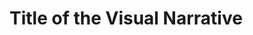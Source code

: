 <html>
  <script src='https://d3js.org/d3.v5.min.js'></script>
  <style> rect {fill: lightblue; stroke: black; }</style>
  <body onload='init()'>
    <h1>Title of the Visual Narrative</h1>
    <svg width=300 height=300>
    </svg>
    <script>
      async function init() {
        const data = await d3.csv('https://raw.githubusercontent.com/kellycosgrove/CS416_Narrative_Visualization/main/used_car_sales_agg.csv');

        var filteredData = data.filter(function(d){ return d.agesold > 4 })

        var result = [];
        filteredData.reduce(function(res, value) {
          if (!res[value.Make]) {
            res[value.Make] = { Make: value.Make, ID: 0*1 };
            result.push(res[value.Make])
          }
          res[value.Make].ID += value.ID*1;
          return res;
        }, {});

        console.log(filteredData)
        console.log(result)
      }
    </script>
  </body>
</html>
  
